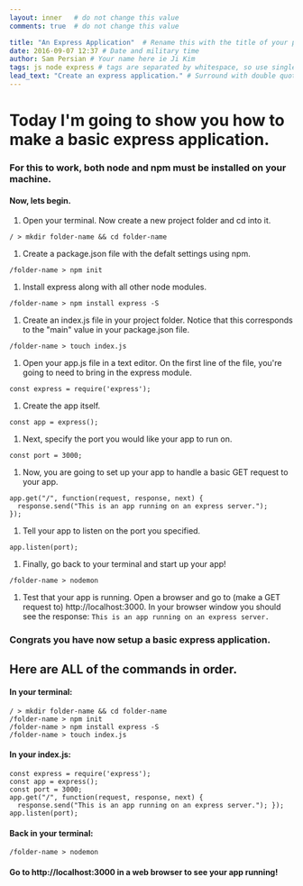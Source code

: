 ```yaml
---
layout: inner   # do not change this value
comments: true  # do not change this value

title: "An Express Application"  # Rename this with the title of your post & surround with double quotes
date: 2016-09-07 12:37 # Date and military time
author: Sam Persian # Your name here ie Ji Kim
tags: js node express # tags are separated by whitespace, so use single words.
lead_text: "Create an express application." # Surround with double quotes. Tag lines will appear above the content of the post within each post.
---
```


# Today I'm going to show you how to make a basic express application.

### For this to work, both node and npm must be installed on your machine.

#### Now, lets begin.

1. Open your terminal. Now create a new project folder and cd into it.
  ```
  / > mkdir folder-name && cd folder-name
  ```
1. Create a package.json file with the defalt settings using npm.
  ```
  /folder-name > npm init
  ```
1. Install express along with all other node modules.
  ```
  /folder-name > npm install express -S
  ```
1. Create an index.js file in your project folder. Notice that this corresponds to the "main" value in your package.json file.
  ```
  /folder-name > touch index.js
  ```
1. Open your app.js file in a text editor. On the first line of the file, you're going to need to bring in the express module.
  ```
  const express = require('express');
  ```
1. Create the app itself.
  ```
  const app = express();
  ```
1. Next, specify the port you would like your app to run on.
  ```
  const port = 3000;
  ```
1. Now, you are going to set up your app to handle a basic GET request to your app.
  ```
  app.get("/", function(request, response, next) {
    response.send("This is an app running on an express server.");
  });
  ```
1. Tell your app to listen on the port you specified.
  ```
  app.listen(port);
  ```
1. Finally, go back to your terminal and start up your app!
  ```
  /folder-name > nodemon
  ```
1. Test that your app is running. Open a browser and go to (make a GET request to) http://localhost:3000. In your browser window you should see the response: ```This is an app running on an express server.```

### Congrats you have now setup a basic express application.

## Here are ALL of the commands in order.

#### In your terminal:

```
/ > mkdir folder-name && cd folder-name
/folder-name > npm init
/folder-name > npm install express -S
/folder-name > touch index.js
```

#### In your index.js:

```
const express = require('express');
const app = express();
const port = 3000;
app.get("/", function(request, response, next) {
  response.send("This is an app running on an express server."); });
app.listen(port);
```

#### Back in your terminal:

```
/folder-name > nodemon
```

#### Go to http://localhost:3000 in a web browser to see your app running!
